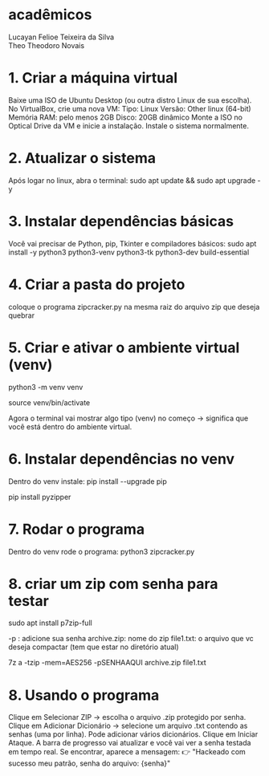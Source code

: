 # acadêmicos
Lucayan Felioe Teixeira da Silva    
Theo Theodoro Novais

# 1. Criar a máquina virtual

Baixe uma ISO de Ubuntu Desktop (ou outra distro Linux de sua escolha).
No VirtualBox, crie uma nova VM:
Tipo: Linux
Versão: Other linux (64-bit)
Memória RAM: pelo menos 2GB
Disco: 20GB dinâmico
Monte a ISO no Optical Drive da VM e inicie a instalação.
Instale o sistema normalmente.

# 2. Atualizar o sistema

Após logar no linux, abra o terminal:
sudo apt update && sudo apt upgrade -y

# 3. Instalar dependências básicas

Você vai precisar de Python, pip, Tkinter e compiladores básicos:
sudo apt install -y python3 python3-venv python3-tk python3-dev build-essential

# 4. Criar a pasta do projeto

coloque o programa zipcracker.py na mesma raiz do arquivo zip que deseja quebrar

# 5. Criar e ativar o ambiente virtual (venv)

python3 -m venv venv

source venv/bin/activate

Agora o terminal vai mostrar algo tipo (venv) no começo → significa que você está dentro do ambiente virtual.

# 6. Instalar dependências no venv

Dentro do venv instale:
pip install --upgrade pip

pip install pyzipper

# 7. Rodar o programa

Dentro do venv rode o programa:
python3 zipcracker.py

# 8. criar um zip com senha para testar

sudo apt install p7zip-full

-p : adicione sua senha
archive.zip: nome do zip
file1.txt: o arquivo que vc deseja compactar (tem que estar no diretório atual)

7z a -tzip -mem=AES256 -pSENHAAQUI archive.zip file1.txt

# 8. Usando o programa

Clique em Selecionar ZIP → escolha o arquivo .zip protegido por senha.
Clique em Adicionar Dicionário → selecione um arquivo .txt contendo as senhas (uma por linha).
Pode adicionar vários dicionários.
Clique em Iniciar Ataque.
A barra de progresso vai atualizar e você vai ver a senha testada em tempo real.
Se encontrar, aparece a mensagem:
👉 "Hackeado com sucesso meu patrão, senha do arquivo: {senha}"
